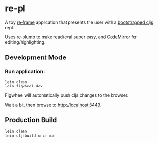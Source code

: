 # re-pl

A toy [re-frame](https://github.com/Day8/re-frame) application that presents the user with a [bootstrapped cljs](https://github.com/clojure/clojurescript/wiki/Bootstrapping-the-Compiler) repl.

Uses [re-plumb](https://github.com/Lambda-X/replumb) to make read/eval super easy, and [CodeMirror](https://codemirror.net/) for editing/highlighting.

## Development Mode

### Run application:

```
lein clean
lein figwheel dev
```

Figwheel will automatically push cljs changes to the browser.

Wait a bit, then browse to [http://localhost:3449](http://localhost:3449).

## Production Build

```
lein clean
lein cljsbuild once min
```
